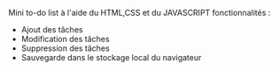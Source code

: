 Mini to-do list à l'aide du HTML,CSS et du JAVASCRIPT 
fonctionnalités :
- Ajout des tâches
- Modification des tâches
- Suppression des tâches
- Sauvegarde dans le stockage local du navigateur 
